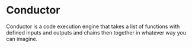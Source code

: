 # Conductor

Conductor is a code execution engine that takes a list of functions with defined inputs and outputs and chains then together in whatever way you can imagine.
